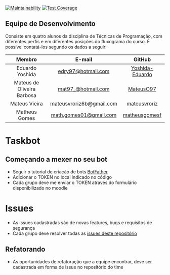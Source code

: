 [![Maintainability](https://api.codeclimate.com/v1/badges/2998bc30b5478a6b08f6/maintainability)](https://codeclimate.com/github/TecProg-20181/T--amigosdopeixe/maintainability)        [![Test Coverage](https://api.codeclimate.com/v1/badges/2998bc30b5478a6b08f6/test_coverage)](https://codeclimate.com/github/TecProg-20181/T--amigosdopeixe/test_coverage)

## Equipe de Desenvolvimento

Consiste em quatro alunos da disciplina de Técnicas de Programação, com diferentes perfis e em diferentes posições do fluxograma do curso. É possível contatá-los segundo os dados a seguir:

| Membro | E-mail | GitHub |
| :-----: | :----: | :----: |
|Eduardo Yoshida | edry97@hotmail.com | [Yoshida-Eduardo](https://github.com/Yoshida-Eduardo) |
|Mateus de Oliveira Barbosa | mat97_@hotmail.com | [MateusO97](https://github.com/MateusO97)|
|Mateus Vieira | mateusvroriz6b@gmail.com | [mateusvroriz](https://github.com/mateusvroriz) |
|Matheus Gomes | math.gomes01@gmail.com | [matheusgomesf](https://github.com/matheusgomesf) |

# Taskbot

## Começando a mexer no seu bot
- Seguir o tutorial de criação de bots [BotFather](https://core.telegram.org/bots#6-botfather)
- Adicionar o TOKEN no local indicado no código
- Cada grupo deve me enviar o TOKEN através do formulário disponibilizado no moodle

# Issues
- As issues cadastradas são de novas features, bugs e requisitos de segurança
- Cada grupo deve resolver todas as [issues deste repositório](https://github.com/TecProg-20181/Taskbot)

## Refatorando
- As oportunidades de refatoração que a equipe encontrar, deve ser cadastrada
em forma de issue no repositório do time

